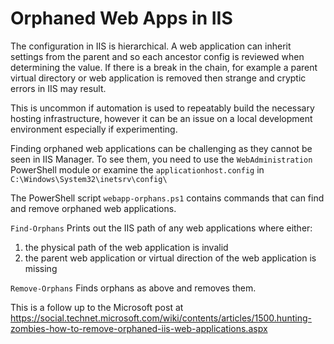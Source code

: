 # Orphaned Web Apps in IIS

The configuration in IIS is hierarchical. A web application can inherit settings from the parent and so each ancestor config is reviewed when determining the value. If there is a break in the chain, for example a parent virtual directory or web application is removed then strange and cryptic errors in IIS may result.

This is uncommon if automation is used to repeatably build the necessary hosting infrastructure, however it can be an issue on a local development environment especially if experimenting.

Finding orphaned web applications can be challenging as they cannot be seen in IIS Manager. To see them, you need to use the `WebAdministration` PowerShell module or examine the `applicationhost.config` in `C:\Windows\System32\inetsrv\config\`

The PowerShell script `webapp-orphans.ps1` contains commands that can find and remove orphaned web applications.

`Find-Orphans`
Prints out the IIS path of any web applications where either:
1. the physical path of the web application is invalid
2. the parent web application or virtual direction of the web application is missing

`Remove-Orphans`
Finds orphans as above and removes them.


This is a follow up to the Microsoft post at https://social.technet.microsoft.com/wiki/contents/articles/1500.hunting-zombies-how-to-remove-orphaned-iis-web-applications.aspx
